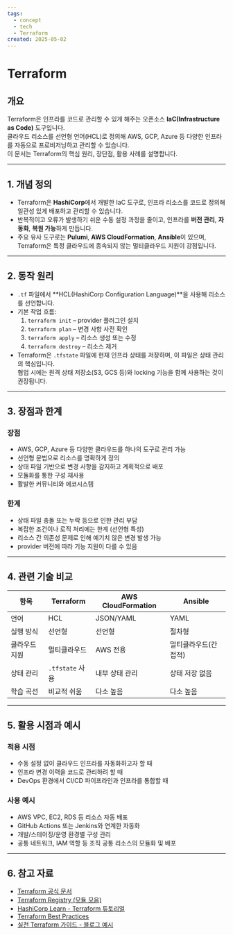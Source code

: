 ```yaml
---
tags:
  - concept
  - tech
  - Terraform
created: 2025-05-02
---
```

# Terraform

## 개요

Terraform은 인프라를 코드로 관리할 수 있게 해주는 오픈소스 **IaC(Infrastructure as Code)** 도구입니다.  
클라우드 리소스를 선언형 언어(HCL)로 정의해 AWS, GCP, Azure 등 다양한 인프라를 자동으로 프로비저닝하고 관리할 수 있습니다.  
이 문서는 Terraform의 핵심 원리, 장단점, 활용 사례를 설명합니다.

---

## 1. 개념 정의

- Terraform은 **HashiCorp**에서 개발한 IaC 도구로, 인프라 리소스를 코드로 정의해 일관성 있게 배포하고 관리할 수 있습니다.
- 반복적이고 오류가 발생하기 쉬운 수동 설정 과정을 줄이고, 인프라를 **버전 관리**, **자동화**, **복원 가능**하게 만듭니다.
- 주요 유사 도구로는 **Pulumi**, **AWS CloudFormation**, **Ansible**이 있으며, Terraform은 특정 클라우드에 종속되지 않는 멀티클라우드 지원이 강점입니다.

---

## 2. 동작 원리

- `.tf` 파일에서 **HCL(HashiCorp Configuration Language)**을 사용해 리소스를 선언합니다.
- 기본 작업 흐름:
  1. `terraform init` – provider 플러그인 설치
  2. `terraform plan` – 변경 사항 사전 확인
  3. `terraform apply` – 리소스 생성 또는 수정
  4. `terraform destroy` – 리소스 제거
- Terraform은 `.tfstate` 파일에 현재 인프라 상태를 저장하며, 이 파일은 상태 관리의 핵심입니다.  
  협업 시에는 원격 상태 저장소(S3, GCS 등)와 locking 기능을 함께 사용하는 것이 권장됩니다.

---

## 3. 장점과 한계

### 장점

- AWS, GCP, Azure 등 다양한 클라우드를 하나의 도구로 관리 가능  
- 선언형 문법으로 리소스를 명확하게 정의  
- 상태 파일 기반으로 변경 사항을 감지하고 계획적으로 배포  
- 모듈화를 통한 구성 재사용  
- 활발한 커뮤니티와 에코시스템

### 한계

- 상태 파일 충돌 또는 누락 등으로 인한 관리 부담  
- 복잡한 조건이나 로직 처리에는 한계 (선언형 특성)  
- 리소스 간 의존성 문제로 인해 예기치 않은 변경 발생 가능  
- provider 버전에 따라 기능 지원이 다를 수 있음

---

## 4. 관련 기술 비교

| 항목      | Terraform     | AWS CloudFormation | Ansible     |
| ------- | ------------- | ------------------ | ----------- |
| 언어      | HCL           | JSON/YAML          | YAML        |
| 실행 방식   | 선언형           | 선언형                | 절차형         |
| 클라우드 지원 | 멀티클라우드        | AWS 전용             | 멀티클라우드(간접적) |
| 상태 관리   | `.tfstate` 사용 | 내부 상태 관리           | 상태 저장 없음    |
| 학습 곡선   | 비교적 쉬움        | 다소 높음              | 다소 높음       |

---

## 5. 활용 시점과 예시

### 적용 시점

- 수동 설정 없이 클라우드 인프라를 자동화하고자 할 때  
- 인프라 변경 이력을 코드로 관리하려 할 때  
- DevOps 환경에서 CI/CD 파이프라인과 인프라를 통합할 때

### 사용 예시

- AWS VPC, EC2, RDS 등 리소스 자동 배포  
- GitHub Actions 또는 Jenkins와 연계한 자동화  
- 개발/스테이징/운영 환경별 구성 관리  
- 공통 네트워크, IAM 역할 등 조직 공통 리소스의 모듈화 및 배포

---

## 6. 참고 자료

- [Terraform 공식 문서](https://www.terraform.io/docs)  
- [Terraform Registry (모듈 모음)](https://registry.terraform.io/)  
- [HashiCorp Learn - Terraform 튜토리얼](https://learn.hashicorp.com/collections/terraform/aws-get-started)  
- [Terraform Best Practices](https://www.terraform-best-practices.com/)  
- [실전 Terraform 가이드 - 블로그 예시](https://woowabros.github.io/tools/2020/02/14/terraform-guide.html)